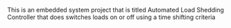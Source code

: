 This is an embedded system project that is titled Automated Load Shedding Controller that does switches loads on or off using a time shifting criteria
